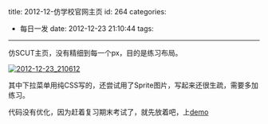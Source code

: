 title: 2012-12-仿学校官网主页
id: 264
categories:
  - 每日一发
date: 2012-12-23 21:10:44
tags:
---

仿SCUT主页，没有精细到每一个px，目的是练习布局。

[![](http://www.laispace.com/wp-content/uploads/2012/12/2012-12-23_210612.jpg "2012-12-23_210612")](http://www.laispace.com/wp-content/uploads/2012/12/2012-12-23_210612.jpg)

其中下拉菜单用纯CSS写的，还尝试用了Sprite图片，写起来还很生疏，需要多加练习。

代码没有优化，因为赶着复习期末考试了，就先放着吧，上[demo](http://www.laispace.com/xiaospace/demo/2012-12-SCUT_index/)